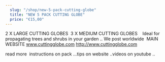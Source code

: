 ```yaml
---
  slug: "/shop/new-5-pack-cutting-globe"
  title: "NEW 5 PACK CUTTING GLOBE"
  price: "€15,00"
---
```

  2 X LARGE CUTTING GLOBES 
3 X MEDIUM CUTTING GLOBES 
 
Ideal for propagating trees and shrubs in your garden ..
We post worldwide  MAIN WEBSITE www.cuttingglobe.com
http://www.cuttingglobe.com

read more 
instructions on pack ...tips on website ..videos on youtube ..